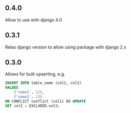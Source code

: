 0.4.0
-----
Allow to use with django 4.0

0.3.1
-----
Relax django version to allow using package with django 2.x

0.3.0
-----
Allows for bulk upserting, e.g.

```sql
INSERT INTO table_name (col1, col2)
VALUES
    ('name1', 12),
    ('name2', 13)
ON CONFLICT conflict (col1) DO UPDATE
SET col2 = EXCLUDED.col2;
```
